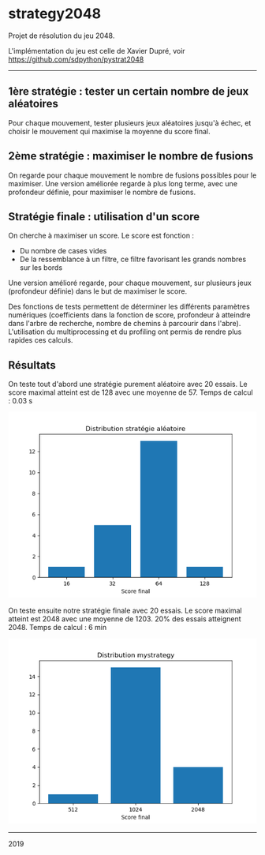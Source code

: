 # strategy2048

Projet de résolution du jeu 2048.

L'implémentation du jeu est celle de Xavier Dupré, voir https://github.com/sdpython/pystrat2048

-----------------

## 1ère stratégie : tester un certain nombre de jeux aléatoires

Pour chaque mouvement, tester plusieurs jeux aléatoires jusqu'à échec, et choisir le mouvement qui maximise la moyenne du score final.

## 2ème stratégie : maximiser le nombre de fusions

On regarde pour chaque mouvement le nombre de fusions possibles pour le maximiser. 
Une version améliorée regarde à plus long terme, avec une profondeur définie, pour maximiser le nombre de fusions.

## Stratégie finale : utilisation d'un score

On cherche à maximiser un score. Le score est fonction :

* Du nombre de cases vides
* De la ressemblance à un filtre, ce filtre favorisant les grands nombres sur les bords

Une version amélioré regarde, pour chaque mouvement, sur plusieurs jeux (profondeur définie) dans le but de maximiser le score. 

Des fonctions de tests permettent de déterminer les différents paramètres numériques (coefficients dans la fonction de score, profondeur à atteindre dans l'arbre de recherche, nombre de chemins à parcourir dans l'abre). L'utilisation du multiprocessing et du profiling ont permis de rendre plus rapides ces calculs. 

## Résultats 

On teste tout d'abord une stratégie purement aléatoire avec 20 essais. Le score maximal atteint est de 128 avec une moyenne de 57. 
Temps de calcul : 0.03 s

<img src="resul_randomstrategy.png" width = 600/>


On teste ensuite notre stratégie finale avec 20 essais. Le score maximal atteint est 2048 avec une moyenne de 1203. 20% des essais atteignent 2048. 
Temps de calcul : 6 min

<img src="resul_mystrategy.png" width = 600/>

-----------------

2019
